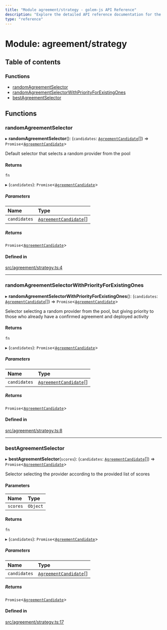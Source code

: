 ```yaml
---
title: "Module agreement/strategy - golem-js API Reference"
description: "Explore the detailed API reference documentation for the Module agreement/strategy within the golem-js SDK for the Golem Network."
type: "reference"
---
```

# Module: agreement/strategy

## Table of contents

### Functions

- [randomAgreementSelector](agreement_strategy#randomagreementselector)
- [randomAgreementSelectorWithPriorityForExistingOnes](agreement_strategy#randomagreementselectorwithpriorityforexistingones)
- [bestAgreementSelector](agreement_strategy#bestagreementselector)

## Functions

### randomAgreementSelector

▸ **randomAgreementSelector**(): (`candidates`: [`AgreementCandidate`](../classes/agreement_service.AgreementCandidate)[]) => `Promise`<[`AgreementCandidate`](../classes/agreement_service.AgreementCandidate)\>

Default selector that selects a random provider from the pool

#### Returns

`fn`

▸ (`candidates`): `Promise`<[`AgreementCandidate`](../classes/agreement_service.AgreementCandidate)\>

##### Parameters

| Name | Type |
| :------ | :------ |
| `candidates` | [`AgreementCandidate`](../classes/agreement_service.AgreementCandidate)[] |

##### Returns

`Promise`<[`AgreementCandidate`](../classes/agreement_service.AgreementCandidate)\>

#### Defined in

[src/agreement/strategy.ts:4](https://github.com/golemfactory/golem-js/blob/c332187/src/agreement/strategy.ts#L4)

___

### randomAgreementSelectorWithPriorityForExistingOnes

▸ **randomAgreementSelectorWithPriorityForExistingOnes**(): (`candidates`: [`AgreementCandidate`](../classes/agreement_service.AgreementCandidate)[]) => `Promise`<[`AgreementCandidate`](../classes/agreement_service.AgreementCandidate)\>

Selector selecting a random provider from the pool, but giving priority to those who already have a confirmed agreement and deployed activity

#### Returns

`fn`

▸ (`candidates`): `Promise`<[`AgreementCandidate`](../classes/agreement_service.AgreementCandidate)\>

##### Parameters

| Name | Type |
| :------ | :------ |
| `candidates` | [`AgreementCandidate`](../classes/agreement_service.AgreementCandidate)[] |

##### Returns

`Promise`<[`AgreementCandidate`](../classes/agreement_service.AgreementCandidate)\>

#### Defined in

[src/agreement/strategy.ts:8](https://github.com/golemfactory/golem-js/blob/c332187/src/agreement/strategy.ts#L8)

___

### bestAgreementSelector

▸ **bestAgreementSelector**(`scores`): (`candidates`: [`AgreementCandidate`](../classes/agreement_service.AgreementCandidate)[]) => `Promise`<[`AgreementCandidate`](../classes/agreement_service.AgreementCandidate)\>

Selector selecting the provider according to the provided list of scores

#### Parameters

| Name | Type |
| :------ | :------ |
| `scores` | `Object` |

#### Returns

`fn`

▸ (`candidates`): `Promise`<[`AgreementCandidate`](../classes/agreement_service.AgreementCandidate)\>

##### Parameters

| Name | Type |
| :------ | :------ |
| `candidates` | [`AgreementCandidate`](../classes/agreement_service.AgreementCandidate)[] |

##### Returns

`Promise`<[`AgreementCandidate`](../classes/agreement_service.AgreementCandidate)\>

#### Defined in

[src/agreement/strategy.ts:17](https://github.com/golemfactory/golem-js/blob/c332187/src/agreement/strategy.ts#L17)
